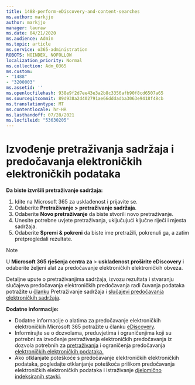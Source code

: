 ```yaml
---
title: 1488-perform-eDiscovery-and-content-searches
ms.author: markjjo
author: markjjo
manager: lauraw
ms.date: 04/21/2020
ms.audience: Admin
ms.topic: article
ms.service: o365-administration
ROBOTS: NOINDEX, NOFOLLOW
localization_priority: Normal
ms.collection: Adm_O365
ms.custom:
- "1488"
- "3200003"
ms.assetid: ''
ms.openlocfilehash: 938e9f2d7ee43e3a2b8c3356afb90f8cd6507a65
ms.sourcegitcommit: 89d938a2d402791ae66dddadba3063e9418f48cb
ms.translationtype: MT
ms.contentlocale: hr-HR
ms.lasthandoff: 07/28/2021
ms.locfileid: "53630205"
---
```

# <a name="how-to-perform-content-searches-and-ediscovery-searches"></a>Izvođenje pretraživanja sadržaja i predočavanja elektroničkih elektroničkih podataka

**Da biste izvršili pretraživanje sadržaja:**

1. Idite na Microsoft 365 za usklađenost i prijavite se.
2. Odaberite **Pretraživanje > pretraživanje sadržaja**.
3. Odaberite **Novo pretraživanje** da biste stvorili novo pretraživanje.
4. Unesite potrebne uvjete pretraživanja, uključujući ključne riječi i mjesta sadržaja.
5. Odaberite **Spremi & pokreni** da biste ime pretražili, pokrenuli ga, a zatim pretpregledali rezultate.

> [!NOTE]
> U **Microsoft 365 rješenja centra za**  >  **usklađenost** **proširite eDiscovery** i odaberite željeni alat za predočavanje elektroničkih elektroničkih obveza.

Detaljne upute o pretraživanjima sadržaja, izvozu rezultata i stvaranju slučajeva predočavanja elektroničkih predočavanja radi čuvanja podataka potražite u [članku](/microsoft-365/compliance/content-search) Pretraživanje sadržaja i [slučajevi predočavanja elektroničkih sadržaja](/microsoft-365/compliance/ediscovery-cases).

**Dodatne informacije:**

- Dodatne informacije o alatima za predočavanje elektroničkih elektroničkih Microsoft 365 potražite u članku [eDiscovery](/microsoft-365/compliance/ediscovery).
- Informirajte se o dozvolama, preduvjetima i ograničenjima koji su potrebni za izvođenje pretraživanja elektroničkih predočavanja iz dozvola potrebnih za [pretraživanja](/microsoft-365/compliance/assign-ediscovery-permissions) i ograničenja predočavanja [elektroničkih elektroničkih podataka.](/microsoft-365/compliance/limits-for-content-search)
- Ako otklanjate poteškoće s predočavanje elektroničkih elektroničkih podataka, pogledajte otklanjanje poteškoća prilikom predočavanja elektroničkih elektroničkih podataka i istraživanje [djelomično indeksiranih stavki](/microsoft-365/compliance/investigating-partially-indexed-items-in-ediscovery). [](/microsoft-365/compliance/ediscovery-troubleshooting-common-issues)
